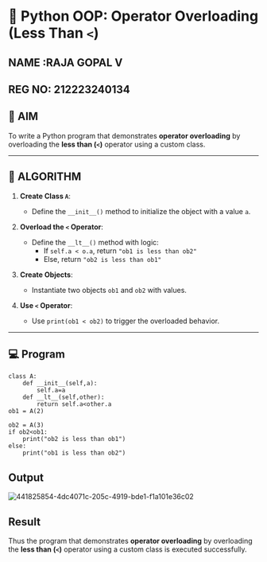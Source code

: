 # 🐍 Python OOP: Operator Overloading (Less Than `<`)
## NAME :RAJA GOPAL V
## REG NO: 212223240134
## 🎯 AIM

To write a Python program that demonstrates **operator overloading** by overloading the **less than (`<`)** operator using a custom class.

---

## 🧠 ALGORITHM

1. **Create Class `A`**:
   - Define the `__init__()` method to initialize the object with a value `a`.

2. **Overload the `<` Operator**:
   - Define the `__lt__()` method with logic:
     - If `self.a < o.a`, return `"ob1 is less than ob2"`
     - Else, return `"ob2 is less than ob1"`

3. **Create Objects**:
   - Instantiate two objects `ob1` and `ob2` with values.

4. **Use `<` Operator**:
   - Use `print(ob1 < ob2)` to trigger the overloaded behavior.

---

## 💻 Program

```
class A:
    def __init__(self,a):
        self.a=a
    def __lt__(self,other):
        return self.a<other.a
ob1 = A(2)

ob2 = A(3)
if ob2<ob1:
    print("ob2 is less than ob1")
else:
    print("ob1 is less than ob2")
```

## Output

![441825854-4dc4071c-205c-4919-bde1-f1a101e36c02](https://github.com/user-attachments/assets/c235e75c-ee1c-48d9-8265-fc4d9f9ef990)

## Result

Thus the program that demonstrates **operator overloading** by overloading the **less than (`<`)** operator using a custom class is executed successfully.

